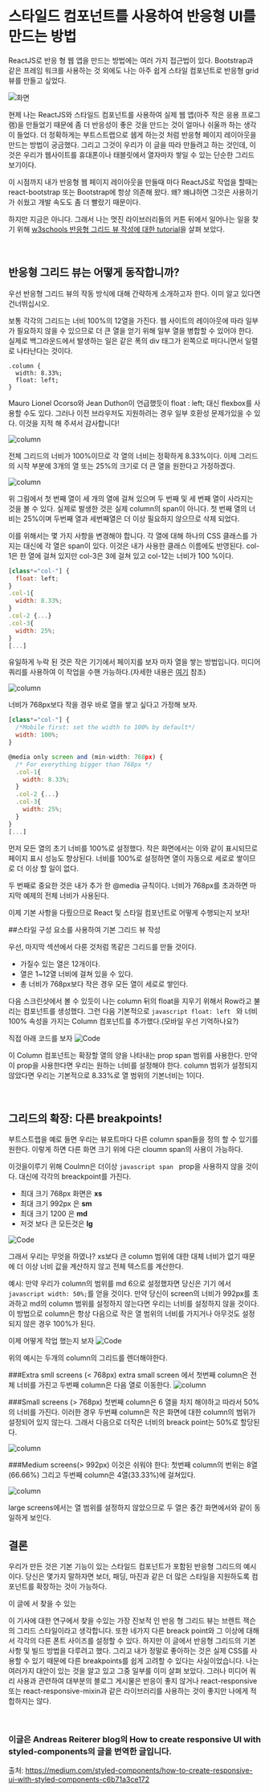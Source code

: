 # 스타일드 컴포넌트를 사용하여 반응형 UI를 만드는 방법

ReactJS로 반응 형 웹 앱을 만드는 방법에는 여러 가지 접근법이 있다. Bootstrap과 같은 프레임 워크를 사용하는 것 외에도 나는 아주 쉽게 스타일 컴포넌트로 반응형 grid 뷰를 만들고 싶었다. 

![화면](https://miro.medium.com/max/6528/1*kl8Vpj5-QUrzAVbzvSih3Q.jpeg)

현제 나는 ReactJS와 스타일드 컴포넌트를 사용하여 실제 웹 앱(아주 작은 응용 프로그램)을 만들었기 때문에 좀 더 반응성이 좋은 것을 만드는 것이 얼마나 쉬울까 하는 생각이 들었다. 더 정확하게는 부트스트랩으로 쉡게 하는것 처럼 반응형 페이지 레이아웃을 만드는 방법이 궁금했다. 그리고 그것이 우리가 이 글을 따라 만들려고 하는 것인데, 이것은 우리가 웹사이트를 휴대폰이나 태블릿에서 열자마자 쌓일 수 있는 단순한 그리드 보기이다. 
<br>

이 시점까지 내가 반응형 웹 페이지 레이아웃을 만들때 마다 ReactJS로 작업을 할때는 react-bootstrap 또는 Bootstrap에 항상 의존해 왔다. 왜? 왜냐하면 그것은 사용하기가 쉬웠고 개발 속도도 좀 더 빨랐기 때문이다. 
<br>

하지만 지금은 아니다. 그래서 나는 멋진 라이브러리들의 커튼 뒤에서 일어나는 일을 찾기 위해  [w3schools 반응형 그리드 뷰 작성에 대한 tutorial](https://www.w3schools.com/css/css_rwd_grid.asp)을 살펴 보았다.

<br>

## 반응형 그리드 뷰는 어떻게 동작합니까?
우선 반응형 그리드 뷰의 작동 방식에 대해 간략하게 소개하고자 한다. 이미 알고 있다면 건너뛰십시오.
<br>

보통 각각의 그리드는 너비 100%의 12열을 가진다. 웹 사이트의 레이아웃에 따라 일부가 필요하지 않을 수 있으므로 더 큰 열을 얻기 위해 일부 열을 병합할 수 있어야 한다. 실제로 백그라운드에서 발생하는 일은 같은 폭의 div 태그가 왼쪽으로 떠다니면서 일렬로 나타난다는 것이다.
<br>

```javascrit
.column {
  width: 8.33%;
  float: left;
}
```

Mauro Lionel Ocorso와 Jean Duthon이 언급했듯이 float : left; 대신 flexbox를 사용할 수도 있다. 그러나 이전 브라우저도 지원하려는 경우 일부 호환성 문제가있을 수 있다. 이것을 지적 해 주셔서 감사합니다!

![column](https://miro.medium.com/max/1736/1*6Pld5ZuXMOylEXP_1bSPjA.png)

전체 그리드의 너비가 100%이므로 각 열의 너비는 정확하게 8.33%이다. 이제 그리드의 시작 부분에 3개의 열 또는 25%의 크기로 더 큰 열을 원한다고 가정하겠다.

![column](https://miro.medium.com/max/1744/1*LHlTLJZuNcrgOGg0ernv5A.png)

위 그림에서 첫 번째 열이 세 개의 열에 걸쳐 있으며 두 번째 및 세 번째 열이 사라지는 것을 볼 수 있다. 실제로 발생한 것은 실제 column의 span이 아니다. 첫 번째 열의 너비는 25%이며 두번째 열과 세번째열은 더 이상 필요하지 않으므로 삭제 되었다. 
<br>

이를 위해서는 몇 가지 사항을 변경해야 합니다. 각 열에 대해 하나의 CSS 클래스를 가지는 대신에 각 열은 span이 있다. 이것은 내가 사용한 클래스 이름에도 반영된다. col-1은 한 열에 걸쳐 있지만 col-3은 3에 걸쳐 있고 col-12는 너비가 100 %이다.

```javascript
[class*="col-"] {
  float: left;
}
.col-1{
  width: 8.33%;
}
.col-2 {...}
.col-3{
  width: 25%;
}
[...]
```

유일하게 누락 된 것은 작은 기기에서 페이지를 보자 마자 열을 쌓는 방법입니다. 미디어 쿼리를 사용하여 이 작업을 수핸 가능하다.(자세한 내용은 [여기](https://www.w3schools.com/css/css_rwd_mediaqueries.asp) 참조)

![column](https://miro.medium.com/max/762/1*ONwpRoHIJA7FRnIErifF9A.png)

너비가 768px보다 작을 경우 바로 열을 쌓고 싶다고 가정해 보자.

```javascript
[class*="col-"] {
  /*Mobile first: set the width to 100% by default*/
  width: 100%;
}

@media only screen and (min-width: 768px) {
  /* For everything bigger than 768px */
  .col-1{
    width: 8.33%;
  }
  .col-2 {...}
  .col-3{
    width: 25%;
  }
}
[...]
```

먼저 모든 열의 초기 너비를 100%로 설정했다. 작은 화면에서는 이와 같이 표시되므로 페이지 표시 성능도 향상된다. 너비를 100%로 설정하면 열이 자동으로 세로로 쌓이므로 더 이상 할 일이 없다.
<br>

두 번째로 중요한 것은 내가 추가 한 @media 규칙이다. 너비가 768px를 초과하면 마지막 예제의 전체 너비가 사용된다.
<br>

이제 기본 사항을 다뤘으므로 React 및 스타일 컴포넌트로 어떻게 수행되는지 보자!

##스타일 구성 요소를 사용하여 기본 그리드 뷰 작성

우선, 마지막 섹션에서 다룬 것처럼 똑같은 그리드를 만들 것이다.
 * 가질수 있는 열은 12개이다.
 * 열은 1~12열 너비에 걸쳐 있을 수 있다.
 * 총 너비가 768px보다 작은 경우 모든 열이 세로로 쌓인다.

다음 스크린샷에서 볼 수 있듯이 나는 column 뒤의 float을 지우기 위해서 Row라고 불리는 컴포넌트를 생성했다. 그런 다음 기본적으로 ```javascript float: left ``` 와 너비 100% 속성을 가지는 Column 컴포넌트를 추가했다.(모바일 우선 기억하나요?)
<br>

직접 아래 코드를 보자
![Code](https://miro.medium.com/max/1486/1*S_jt8B668fUQBkW4vVOVUA.png)

이 Column 컴포넌트는 확장할 열의 양을 나타내는 prop span 범위를 사용한다. 만약 이 prop을 사용한다면 우리는 원하는 너비를 설정해야 한다. column 범위가 설정되지 않았다면 우리는 기본적으로 8.33%로 열 범위의 기본너비는 1이다. 

 <br>

## 그리드의 확장: 다른 breakpoints!
부트스트랩을 예로 들면 우리는 뷰포트마다 다른 column span들을 정의 할 수 있기를 원한다. 이렇게 하면 다른 화면 크기 위에 다은 cloumn span의 사용이 가능하다.
<br>

이것을이루기 위해 Coulmn은 더이상 ```javascript span ``` prop을 사용하지 않을 것이다. 대신에 각각의 breackpoint를 가진다.

 * 최대 크기 768px 화면은 **xs**
 * 최대 크기 992px 은 **sm**
 * 최대 크기 1200 은 **md**
 * 저것 보다 큰 모든것은 **lg**

![Code](https://miro.medium.com/max/1542/1*oQ57567nklR574tNd4o2tA.png)

그래서 우리는 무엇을 하였나? xs보다 큰 column 범위에 대한 대체 너비가 없기 때문에 더 이상 너비 값을 계산하지 않고 전체 텍스트를 계산한다.
<br>

예시: 만약 우리가 column의 범위를 md 6으로 설정했자면 당신은 기기 에서 ```javascript width: 50%;```를 얻을 것이다. 만약 당신이 screen의 너비가 992px를 초과하고 md의 column 범위를 설정하지 않는다면 우리는 너비를 설정하지 않을 것이다. 이 방법으로 column은 항상 다음으로 작은 열 범위의 너비를 가지거나 아무것도 설정 되지 않은 경우 100%가 된다.
<br>

이제 어떻게 작업 했는지 보자
![Code](https://miro.medium.com/max/1082/1*JbcS7nAE-ynTqUGlk9y78Q.png)

위의 예시는 두개의 column의 그리드를 렌더해야한다.
<br>

###Extra smll screens (< 768px)
extra small screen 에서 첫번째 column은 전체 너비를 가진고 두번째 column은 다음 열로 이동한다.
![column](https://miro.medium.com/max/790/1*r6IfYjLc1K8S7hG1NpTfnQ.png)

###Small screens (> 768px)
첫번째 column은 6 열을 차지 해야하고 따라서 50%의 너비를 가진다. 이러한 경우 두번째 column은 작은 화면에 대한 column의 범위가 설정되어 있지 않는다. 그래서 다음으로 더작은 너비의 breack point는 50%로 할당된다.

![column](https://miro.medium.com/max/1558/1*5xjJWyQNYtgeGxWU9kl1Fg.png)

###Medium screens(> 992px)
이것은 쉬워야 한다: 첫번째 column의 번위는 8열(66.66%) 그리고 두번째 column은 4열(33.33%)에 걸쳐있다.

![column](https://miro.medium.com/max/2330/1*GfDfNujlo0p94k9N58gy5A.png)

large screens에서는 열 범위를 설정하지 않았으므로 두 열은 중간 화면에서와 같이 동일하게 보인다.

## 결론
우리가 만든 것은 기본 기능이 있는 스타일드 컴포넌트가 포함된 반응형 그리드의 예시이다. 당신은 몇가지 말하자면 보더, 패딩, 마진과 같은 더 많은 스타일을 지원하도록 컴포넌트를 확장하는 것이 가능하다.
<br>

이 글에 서 찾을 수 있는 

이 기사에 대한 연구에서 찾을 수있는 가장 진보적 인 반응 형 그리드 뷰는 브렌트 잭슨의 그리드 스타일이라고 생각합니다. 또한 네가지 다른 breack point와 그 이상에 대해서 각각의 다른 폰트 사이즈를 설정할 수 있다. 하지만 이 글에서 반응형 그리드의 기본 사항 및 빌드 방법을 다루려고 했다. 그리고 내가 정말로 좋아하는 것은 실제 CSS를 사용할 수 있기 때문에 다른 breakpoints를 쉽게 고려할 수 있다는 사실이었습니다. 나는 여러가지 대안이 있는 것을 알고 있고 그중 일부를 이미 살펴 보았다. 그러나 미디어 쿼리 사용과 관련하여 대부분의 블로그 게시물은 반응이 좋지 않거나 react-responsive 또는 react-responsive-mixin과 같은 라이브러리를 사용하는 것이 좋지만 나에게 적합하지는 않다.

<br>

### **이글은 Andreas Reiterer blog의 How to create responsive UI with styled-components의 글을 번역한 글입니다.**
출처: <https://medium.com/styled-components/how-to-create-responsive-ui-with-styled-components-c6b71a3ce172>